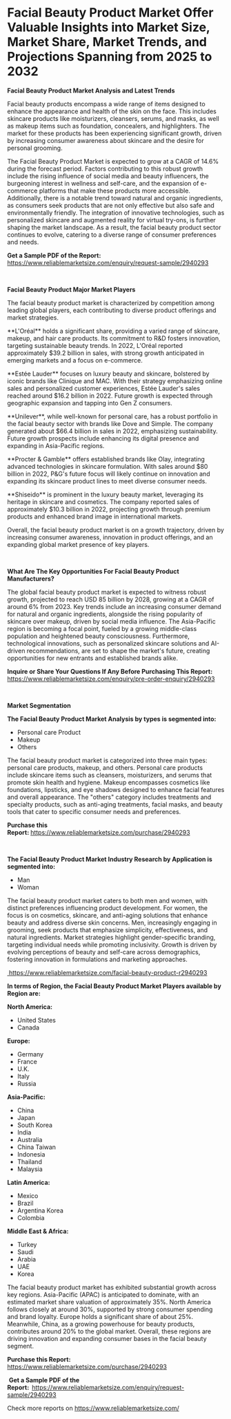 <p><h1>Facial Beauty Product Market Offer Valuable Insights into Market Size, Market Share, Market Trends, and Projections Spanning from 2025 to 2032</h1></p><p><strong>Facial Beauty Product Market Analysis and Latest Trends</strong></p>
<p><p>Facial beauty products encompass a wide range of items designed to enhance the appearance and health of the skin on the face. This includes skincare products like moisturizers, cleansers, serums, and masks, as well as makeup items such as foundation, concealers, and highlighters. The market for these products has been experiencing significant growth, driven by increasing consumer awareness about skincare and the desire for personal grooming.</p><p>The Facial Beauty Product Market is expected to grow at a CAGR of 14.6% during the forecast period. Factors contributing to this robust growth include the rising influence of social media and beauty influencers, the burgeoning interest in wellness and self-care, and the expansion of e-commerce platforms that make these products more accessible. Additionally, there is a notable trend toward natural and organic ingredients, as consumers seek products that are not only effective but also safe and environmentally friendly. The integration of innovative technologies, such as personalized skincare and augmented reality for virtual try-ons, is further shaping the market landscape. As a result, the facial beauty product sector continues to evolve, catering to a diverse range of consumer preferences and needs.</p></p>
<p><strong>Get a Sample PDF of the Report:&nbsp;</strong> <a href="https://www.reliablemarketsize.com/enquiry/request-sample/2940293?utm_campaign=3516&utm_medium=2&utm_source=Github&utm_content=ia&utm_term=15032025&utm_id=facial-beauty-product">https://www.reliablemarketsize.com/enquiry/request-sample/2940293</a></p>
<p>&nbsp;</p>
<p><strong>Facial Beauty Product Major Market Players</strong></p>
<p><p>The facial beauty product market is characterized by competition among leading global players, each contributing to diverse product offerings and market strategies. </p><p>**L'Oréal** holds a significant share, providing a varied range of skincare, makeup, and hair care products. Its commitment to R&D fosters innovation, targeting sustainable beauty trends. In 2022, L'Oréal reported approximately $39.2 billion in sales, with strong growth anticipated in emerging markets and a focus on e-commerce.</p><p>**Estée Lauder** focuses on luxury beauty and skincare, bolstered by iconic brands like Clinique and MAC. With their strategy emphasizing online sales and personalized customer experiences, Estée Lauder's sales reached around $16.2 billion in 2022. Future growth is expected through geographic expansion and tapping into Gen Z consumers.</p><p>**Unilever**, while well-known for personal care, has a robust portfolio in the facial beauty sector with brands like Dove and Simple. The company generated about $66.4 billion in sales in 2022, emphasizing sustainability. Future growth prospects include enhancing its digital presence and expanding in Asia-Pacific regions.</p><p>**Procter & Gamble** offers established brands like Olay, integrating advanced technologies in skincare formulation. With sales around $80 billion in 2022, P&G's future focus will likely continue on innovation and expanding its skincare product lines to meet diverse consumer needs.</p><p>**Shiseido** is prominent in the luxury beauty market, leveraging its heritage in skincare and cosmetics. The company reported sales of approximately $10.3 billion in 2022, projecting growth through premium products and enhanced brand image in international markets.</p><p>Overall, the facial beauty product market is on a growth trajectory, driven by increasing consumer awareness, innovation in product offerings, and an expanding global market presence of key players.</p></p>
<p>&nbsp;</p>
<p><strong>What Are The Key Opportunities For Facial Beauty Product Manufacturers?</strong></p>
<p><p>The global facial beauty product market is expected to witness robust growth, projected to reach USD 85 billion by 2028, growing at a CAGR of around 6% from 2023. Key trends include an increasing consumer demand for natural and organic ingredients, alongside the rising popularity of skincare over makeup, driven by social media influence. The Asia-Pacific region is becoming a focal point, fueled by a growing middle-class population and heightened beauty consciousness. Furthermore, technological innovations, such as personalized skincare solutions and AI-driven recommendations, are set to shape the market's future, creating opportunities for new entrants and established brands alike.</p></p>
<p><strong>Inquire or Share Your Questions If Any Before Purchasing This Report:</strong> <a href="https://www.reliablemarketsize.com/enquiry/pre-order-enquiry/2940293?utm_campaign=3516&utm_medium=2&utm_source=Github&utm_content=ia&utm_term=15032025&utm_id=facial-beauty-product">https://www.reliablemarketsize.com/enquiry/pre-order-enquiry/2940293</a></p>
<p>&nbsp;</p>
<p><strong>Market Segmentation</strong></p>
<p><strong>The Facial Beauty Product Market Analysis by types is segmented into:</strong></p>
<p><ul><li>Personal care Product</li><li>Makeup</li><li>Others</li></ul></p>
<p><p>The facial beauty product market is categorized into three main types: personal care products, makeup, and others. Personal care products include skincare items such as cleansers, moisturizers, and serums that promote skin health and hygiene. Makeup encompasses cosmetics like foundations, lipsticks, and eye shadows designed to enhance facial features and overall appearance. The "others" category includes treatments and specialty products, such as anti-aging treatments, facial masks, and beauty tools that cater to specific consumer needs and preferences.</p></p>
<p><strong>Purchase this Report:&nbsp;</strong><a href="https://www.reliablemarketsize.com/purchase/2940293?utm_campaign=3516&utm_medium=2&utm_source=Github&utm_content=ia&utm_term=15032025&utm_id=facial-beauty-product">https://www.reliablemarketsize.com/purchase/2940293</a></p>
<p>&nbsp;</p>
<p><strong>The Facial Beauty Product Market Industry Research by Application is segmented into:</strong></p>
<p><ul><li>Man</li><li>Woman</li></ul></p>
<p><p>The facial beauty product market caters to both men and women, with distinct preferences influencing product development. For women, the focus is on cosmetics, skincare, and anti-aging solutions that enhance beauty and address diverse skin concerns. Men, increasingly engaging in grooming, seek products that emphasize simplicity, effectiveness, and natural ingredients. Market strategies highlight gender-specific branding, targeting individual needs while promoting inclusivity. Growth is driven by evolving perceptions of beauty and self-care across demographics, fostering innovation in formulations and marketing approaches.</p></p>
<p><a href="https://www.reliablemarketsize.com/facial-beauty-product-r2940293?utm_campaign=3516&utm_medium=2&utm_source=Github&utm_content=ia&utm_term=15032025&utm_id=facial-beauty-product">&nbsp;https://www.reliablemarketsize.com/facial-beauty-product-r2940293</a></p>
<p><strong>In terms of Region, the Facial Beauty Product Market Players available by Region are:</strong></p>
<p>
    <p> <strong> North America: </strong>
        <ul>
            <li>United States</li>
            <li>Canada</li>
        </ul>
        </p> 
    <p> <strong> Europe: </strong>
        <ul>
            <li>Germany</li>
            <li>France</li>
            <li>U.K.</li>
            <li>Italy</li>
            <li>Russia</li>
        </ul>
        </p> 
    <p> <strong> Asia-Pacific: </strong>
        <ul>
            <li>China</li>
            <li>Japan</li>
            <li>South Korea</li>
            <li>India</li>
            <li>Australia</li>
            <li>China Taiwan</li>
            <li>Indonesia</li>
            <li>Thailand</li>
            <li>Malaysia</li>
        </ul>
        </p> 
    <p> <strong> Latin America: </strong>
        <ul>
            <li>Mexico</li>
            <li>Brazil</li>
            <li>Argentina Korea</li>
            <li>Colombia</li>
        </ul>
        </p> 
    <p> <strong> Middle East & Africa: </strong>
        <ul>
            <li>Turkey</li>
            <li>Saudi</li>
            <li>Arabia</li>
            <li>UAE</li>
            <li>Korea</li>
        </ul>
    </p>
    </p>
<p><p>The facial beauty product market has exhibited substantial growth across key regions. Asia-Pacific (APAC) is anticipated to dominate, with an estimated market share valuation of approximately 35%. North America follows closely at around 30%, supported by strong consumer spending and brand loyalty. Europe holds a significant share of about 25%. Meanwhile, China, as a growing powerhouse for beauty products, contributes around 20% to the global market. Overall, these regions are driving innovation and expanding consumer bases in the facial beauty segment.</p></p>
<p><strong>Purchase this Report: </strong><a href="https://www.reliablemarketsize.com/purchase/2940293?utm_campaign=3516&utm_medium=2&utm_source=Github&utm_content=ia&utm_term=15032025&utm_id=facial-beauty-product">https://www.reliablemarketsize.com/purchase/2940293</a></p>
<p>&nbsp;<strong>Get a Sample PDF of the Report:&nbsp;&nbsp;</strong><a href="https://www.reliablemarketsize.com/enquiry/request-sample/2940293?utm_campaign=3516&utm_medium=2&utm_source=Github&utm_content=ia&utm_term=15032025&utm_id=facial-beauty-product">https://www.reliablemarketsize.com/enquiry/request-sample/2940293</a></p>
<p><strong></strong></p>
<p>Check more reports on <a href="https://www.reliablemarketsize.com/?utm_campaign=3516&utm_medium=2&utm_source=Github&utm_content=ia&utm_term=15032025&utm_id=facial-beauty-product">https://www.reliablemarketsize.com/</a></p>